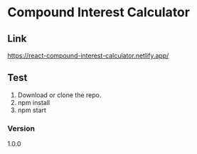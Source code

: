 # Compound Interest Calculator

## Link
https://react-compound-interest-calculator.netlify.app/

## Test 
1. Download or clone the repo. 
2. npm install 
3. npm start

### Version
1.0.0
